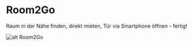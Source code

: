 # Room2Go
Raum in der Nähe finden, direkt mieten, Tür via Smartphone öffnen - fertig!

![alt Room2Go](http://www.room2go.at/de/images/app.png)
